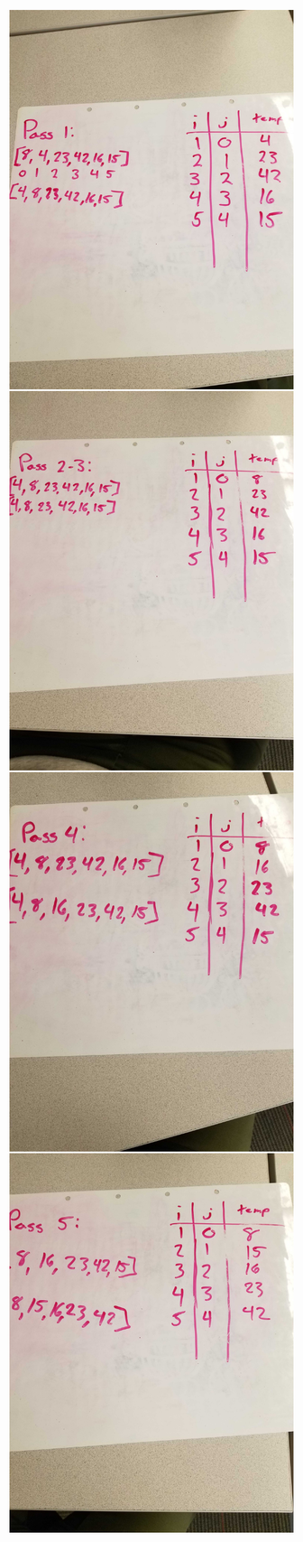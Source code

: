 ![whiteBoard](./assets/passOne.jpg)
![whiteBoard](./assets/passTwo.jpg)
![whiteBoard](./assets/passFour.jpg)
![whiteBoard](./assets/passFive.jpg)